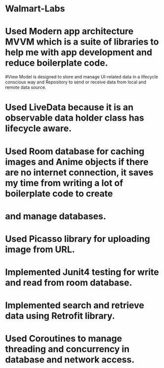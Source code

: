 # Walmart-Labs
#	Used Modern app architecture MVVM which is a suite of libraries to help me with app development and reduce boilerplate code.
#View Model is designed to store and manage UI-related data in a lifecycle conscious way and Repository to send or receive data from local and remote data source.
#	Used LiveData because it is an observable data holder class has lifecycle aware.
#	Used Room database for caching images and Anime objects if there are no internet connection, it saves my time from writing a lot of boilerplate code to create 
# and manage databases.
#	Used Picasso library for uploading image from URL.
#	Implemented Junit4 testing for write and read from room database.
#	Implemented search and retrieve data using Retrofit library.
#	Used Coroutines to manage threading and concurrency in database and network access.
